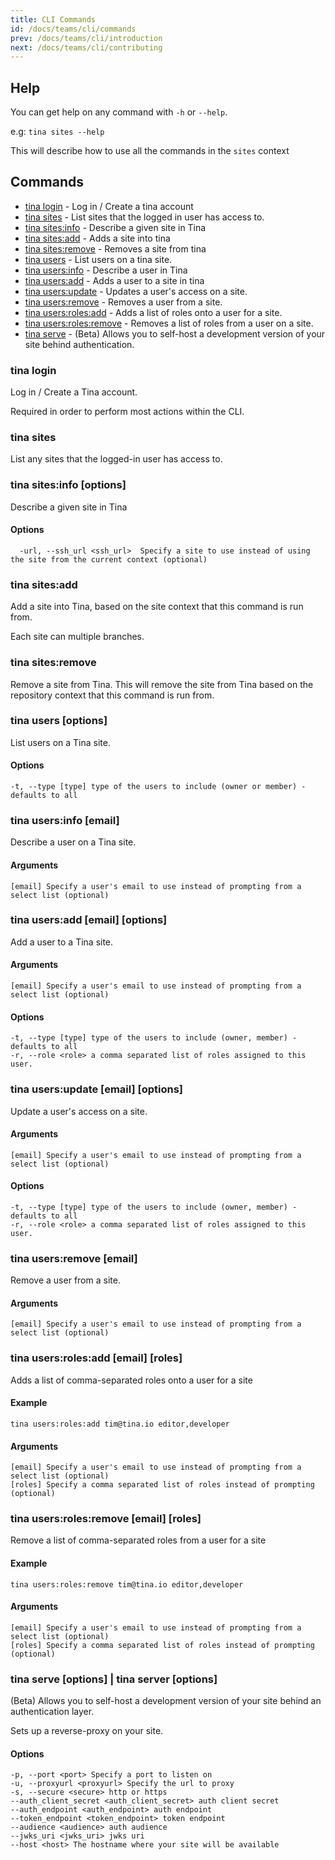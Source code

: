 ```yaml
---
title: CLI Commands
id: /docs/teams/cli/commands
prev: /docs/teams/cli/introduction
next: /docs/teams/cli/contributing
---
```


## Help

You can get help on any command with `-h` or `--help`.

e.g: `tina sites --help`

This will describe how to use all the commands in the `sites` context

## Commands

- [tina login](#tina-login) - Log in / Create a tina account
- [tina sites](#tina-sites) - List sites that the logged in user has access to.
- [tina sites:info](#tina-sitesinfo) - Describe a given site in Tina
- [tina sites:add](#tina-sitesadd) - Adds a site into tina
- [tina sites:remove](#tina-sitesremove) - Removes a site from tina
- [tina users](#tina-users-options) - List users on a tina site.
- [tina users:info](#tina-usersinfo-email) - Describe a user in Tina
- [tina users:add](#tina-usersadd-email-options) - Adds a user to a site in tina
- [tina users:update](#tina-usersupdate-email-options) - Updates a user's access on a site.
- [tina users:remove](#tina-usersremove-email) - Removes a user from a site.
- [tina users:roles:add](#tina-usersrolesremove-email-roles) - Adds a list of roles onto a user for a site.
- [tina users:roles:remove](#tina-usersrolesremove-email-roles) - Removes a list of roles from a user on a site.
- [tina serve](#tina-serve-options--tina-server-options) - (Beta) Allows you to self-host a development version of your site behind authentication.

### tina login

Log in / Create a Tina account.

Required in order to perform most actions within the CLI.

### tina sites

List any sites that the logged-in user has access to.

### tina sites:info \[options\]

Describe a given site in Tina

#### Options

      -url, --ssh_url <ssh_url>  Specify a site to use instead of using the site from the current context (optional)

### tina sites:add

Add a site into Tina, based on the site context that this command is run from.

Each site can multiple branches.

### tina sites:remove

Remove a site from Tina.
This will remove the site from Tina based on the repository context that this command is run from.

### tina users \[options\]

List users on a Tina site.

#### Options

    -t, --type [type] type of the users to include (owner or member) - defaults to all

### tina users:info \[email\]

Describe a user on a Tina site.

#### Arguments

    [email] Specify a user's email to use instead of prompting from a select list (optional)

### tina users:add \[email\] \[options\]

Add a user to a Tina site.

#### Arguments

    [email] Specify a user's email to use instead of prompting from a select list (optional)

#### Options

    -t, --type [type] type of the users to include (owner, member) - defaults to all
    -r, --role <role> a comma separated list of roles assigned to this user.

### tina users:update \[email\] \[options\]

Update a user's access on a site.

#### Arguments

    [email] Specify a user's email to use instead of prompting from a select list (optional)

#### Options

    -t, --type [type] type of the users to include (owner, member) - defaults to all
    -r, --role <role> a comma separated list of roles assigned to this user.

### tina users:remove \[email\]

Remove a user from a site.

#### Arguments

    [email] Specify a user's email to use instead of prompting from a select list (optional)

### tina users:roles:add \[email\] \[roles\]

Adds a list of comma-separated roles onto a user for a site

#### Example

    tina users:roles:add tim@tina.io editor,developer

#### Arguments

    [email] Specify a user's email to use instead of prompting from a select list (optional)
    [roles] Specify a comma separated list of roles instead of prompting (optional)

### tina users:roles:remove \[email\] \[roles\]

Remove a list of comma-separated roles from a user for a site

#### Example

    tina users:roles:remove tim@tina.io editor,developer

#### Arguments

    [email] Specify a user's email to use instead of prompting from a select list (optional)
    [roles] Specify a comma separated list of roles instead of prompting (optional)

### tina serve \[options\] | tina server \[options\]

(Beta) Allows you to self-host a development version of your site behind an authentication layer.

Sets up a reverse-proxy on your site.

#### Options

    -p, --port <port> Specify a port to listen on
    -u, --proxyurl <proxyurl> Specify the url to proxy
    -s, --secure <secure> http or https
    --auth_client_secret <auth_client_secret> auth client secret
    --auth_endpoint <auth_endpoint> auth endpoint
    --token_endpoint <token_endpoint> token endpoint
    --audience <audience> auth audience
    --jwks_uri <jwks_uri> jwks uri
    --host <host> The hostname where your site will be available
